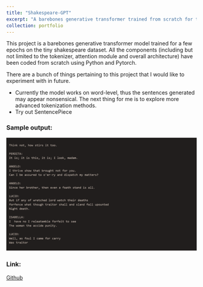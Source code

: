 ```yaml
---
title: "Shakespeare-GPT"
excerpt: "A barebones generative transformer trained from scratch for text generation. Generated text takes the form of Shakespearean style writing"
collection: portfolio
---
```

<!-- This is an item in your portfolio. It can be have images or nice text. If you name the file .md, it will be parsed as markdown. If you name the file .html, it will be parsed as HTML.  -->
This project is a barebones generative transformer model trained for a few epochs on the tiny shakespeare dataset. All the components (including but not limited to the tokenizer, attention module and overall architecture) have been coded from scratch using Python and Pytorch. 

There are a bunch of things pertaining to this project that I would like to experiment with in future.
- Currently the model works on word-level, thus the sentences generated may appear nonsensical. The next thing for me is to explore more advanced tokenization methods.
- Try out SentencePiece

### Sample output:

![Image of sample output](/images/shakespeare.png  "shakespeare-gpt-output")

### Link: 
[Github](https://github.com/kohlivrinda/shakespeare-gpt)